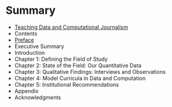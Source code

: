 # Summary

* [Teaching Data and Computational Journalism](README.md)
* Contents
* [Preface](preface.md)
* Executive Summary
* Introduction
* Chapter 1: Defining the Field of Study
* Chapter 2: State of the Field: Our Quantitative Data
* Chapter 3: Qualitative Findings: Interviews and Observations
* Chapter 4: Model Curricula in Data and Computation
* Chapter 5: Institutional Recommendations
* Appendix
* Acknowledgments

